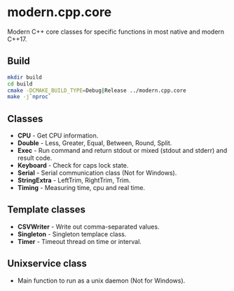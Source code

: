 # modern.cpp.core
Modern C++ core classes for specific functions in most native and modern C++17.

## Build
```bash
mkdir build
cd build
cmake -DCMAKE_BUILD_TYPE=Debug|Release ../modern.cpp.core
make -j`nproc`
```

## Classes
- **CPU** - Get CPU information.
- **Double** - Less, Greater, Equal, Between, Round, Split.
- **Exec** - Run command and return stdout or mixed (stdout and stderr) and result code.
- **Keyboard** - Check for caps lock state.
- **Serial** - Serial communication class (Not for Windows).
- **StringExtra** - LeftTrim, RightTrim, Trim.
- **Timing** - Measuring time, cpu and real time.

## Template classes
- **CSVWriter** - Write out comma-separated values.
- **Singleton** - Singleton templace class.
- **Timer** - Timeout thread on time or interval.

## Unixservice class
- Main function to run as a unix daemon (Not for Windows).
